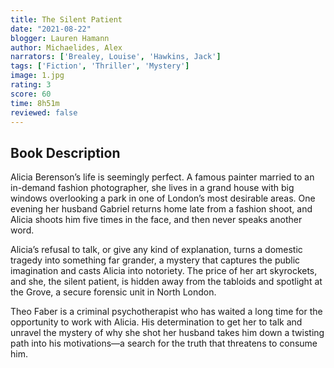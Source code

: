 ```yaml
---
title: The Silent Patient 
date: "2021-08-22"
blogger: Lauren Hamann
author: Michaelides, Alex
narrators: ['Brealey, Louise', 'Hawkins, Jack']
tags: ['Fiction', 'Thriller', 'Mystery']
image: 1.jpg
rating: 3
score: 60
time: 8h51m
reviewed: false
---
```



## Book Description

Alicia Berenson’s life is seemingly perfect. A famous painter married to an in-demand fashion photographer, she lives in a grand house with big windows overlooking a park in one of London’s most desirable areas. One evening her husband Gabriel returns home late from a fashion shoot, and Alicia shoots him five times in the face, and then never speaks another word.

Alicia’s refusal to talk, or give any kind of explanation, turns a domestic tragedy into something far grander, a mystery that captures the public imagination and casts Alicia into notoriety. The price of her art skyrockets, and she, the silent patient, is hidden away from the tabloids and spotlight at the Grove, a secure forensic unit in North London.

Theo Faber is a criminal psychotherapist who has waited a long time for the opportunity to work with Alicia. His determination to get her to talk and unravel the mystery of why she shot her husband takes him down a twisting path into his motivations—a search for the truth that threatens to consume him.